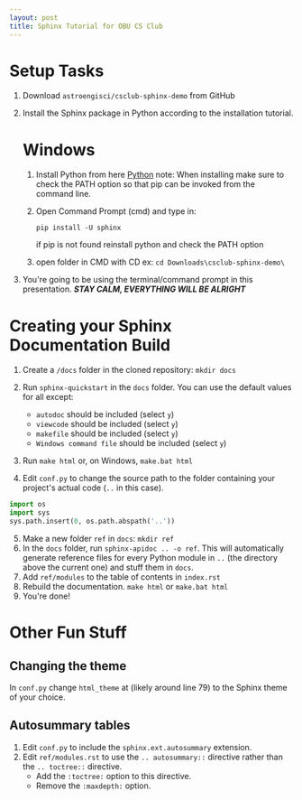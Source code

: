 ```yaml
---
layout: post
title: Sphinx Tutorial for OBU CS Club
---
```

# Setup Tasks

  1. Download `astroengisci/csclub-sphinx-demo` from GitHub
  2. Install the Sphinx package in Python according to the installation
     tutorial.
     
     # Windows
        1. Install Python from here [Python](https://www.python.org/downloads/)
          note: When installing make sure to check the PATH option so that pip can be invoked from the command line.
        2. Open Command Prompt (cmd) and type in:
        
           ``pip install -U sphinx``
           
           if pip is not found reinstall python and check the PATH option
        3. open folder in CMD with CD ex:
          `` cd Downloads\csclub-sphinx-demo\ ``
     
  3. You're going to be using the terminal/command prompt in this 
     presentation. ***STAY CALM, EVERYTHING WILL BE ALRIGHT***
     
# Creating your Sphinx Documentation Build

  1. Create a `/docs` folder in the cloned repository:
  ``mkdir docs``
  
  2. Run `sphinx-quickstart` in the `docs` folder. You can use the
     default values for all except:
     - `autodoc` should be included (select `y`)
     - `viewcode` should be included (select `y`)
     - `makefile` should be included (select `y`)
     - `Windows command file` should be included (select `y`)
  3. Run `make html` or, on Windows, `make.bat html`
  4. Edit `conf.py` to change the source path to the folder containing
     your project's actual code (`..` in this case).
         
```python
import os
import sys
sys.path.insert(0, os.path.abspath('..'))
```
  5. Make a new folder `ref` in `docs`:
  ``mkdir ref``
  6. In the `docs` folder, run `sphinx-apidoc .. -o ref`. This will
     automatically generate reference files for every Python module
     in `..` (the directory above the current one) and stuff them in
     `docs`.
  7. Add `ref/modules` to the table of contents in `index.rst`
  8. Rebuild the documentation.
  ``make html`` or
  ``make.bat html``
  9. You're done!
  
# Other Fun Stuff

## Changing the theme
In `conf.py` change `html_theme` at (likely around line 79) to the
Sphinx theme of your choice.

## Autosummary tables

  1. Edit `conf.py` to include the `sphinx.ext.autosummary` extension.
  2. Edit `ref/modules.rst` to use the `.. autosummary::` directive
     rather than the `.. toctree::` directive. 
     - Add the `:toctree:` option to this directive. 
     - Remove the  `:maxdepth:` option.
